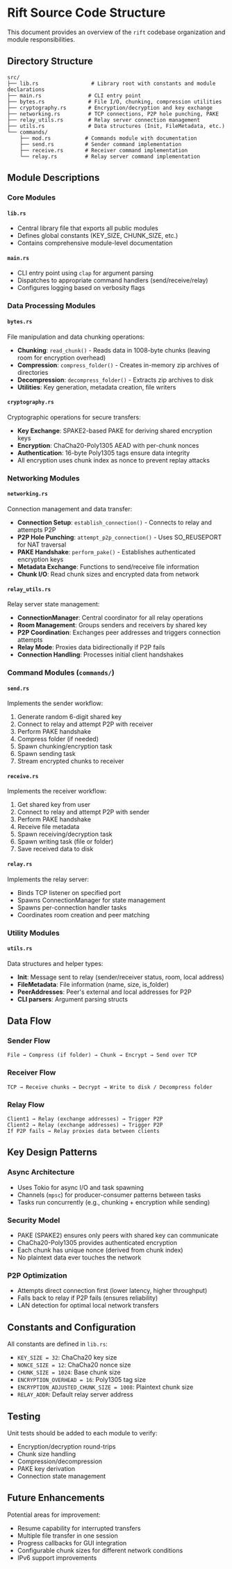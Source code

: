 # Rift Source Code Structure

This document provides an overview of the `rift` codebase organization and module responsibilities.

## Directory Structure

```
src/
├── lib.rs                 # Library root with constants and module declarations
├── main.rs               # CLI entry point
├── bytes.rs              # File I/O, chunking, compression utilities
├── cryptography.rs       # Encryption/decryption and key exchange
├── networking.rs         # TCP connections, P2P hole punching, PAKE
├── relay_utils.rs        # Relay server connection management
├── utils.rs              # Data structures (Init, FileMetadata, etc.)
└── commands/
    ├── mod.rs           # Commands module with documentation
    ├── send.rs          # Sender command implementation
    ├── receive.rs       # Receiver command implementation
    └── relay.rs         # Relay server command implementation
```

## Module Descriptions

### Core Modules

#### `lib.rs`
- Central library file that exports all public modules
- Defines global constants (KEY_SIZE, CHUNK_SIZE, etc.)
- Contains comprehensive module-level documentation

#### `main.rs`
- CLI entry point using `clap` for argument parsing
- Dispatches to appropriate command handlers (send/receive/relay)
- Configures logging based on verbosity flags

### Data Processing Modules

#### `bytes.rs`
File manipulation and data chunking operations:
- **Chunking**: `read_chunk()` - Reads data in 1008-byte chunks (leaving room for encryption overhead)
- **Compression**: `compress_folder()` - Creates in-memory zip archives of directories
- **Decompression**: `decompress_folder()` - Extracts zip archives to disk
- **Utilities**: Key generation, metadata creation, file writers

#### `cryptography.rs`
Cryptographic operations for secure transfers:
- **Key Exchange**: SPAKE2-based PAKE for deriving shared encryption keys
- **Encryption**: ChaCha20-Poly1305 AEAD with per-chunk nonces
- **Authentication**: 16-byte Poly1305 tags ensure data integrity
- All encryption uses chunk index as nonce to prevent replay attacks

### Networking Modules

#### `networking.rs`
Connection management and data transfer:
- **Connection Setup**: `establish_connection()` - Connects to relay and attempts P2P
- **P2P Hole Punching**: `attempt_p2p_connection()` - Uses SO_REUSEPORT for NAT traversal
- **PAKE Handshake**: `perform_pake()` - Establishes authenticated encryption keys
- **Metadata Exchange**: Functions to send/receive file information
- **Chunk I/O**: Read chunk sizes and encrypted data from network

#### `relay_utils.rs`
Relay server state management:
- **ConnectionManager**: Central coordinator for all relay operations
- **Room Management**: Groups senders and receivers by shared key
- **P2P Coordination**: Exchanges peer addresses and triggers connection attempts
- **Relay Mode**: Proxies data bidirectionally if P2P fails
- **Connection Handling**: Processes initial client handshakes

### Command Modules (`commands/`)

#### `send.rs`
Implements the sender workflow:
1. Generate random 6-digit shared key
2. Connect to relay and attempt P2P with receiver
3. Perform PAKE handshake
4. Compress folder (if needed)
5. Spawn chunking/encryption task
6. Spawn sending task
7. Stream encrypted chunks to receiver

#### `receive.rs`
Implements the receiver workflow:
1. Get shared key from user
2. Connect to relay and attempt P2P with sender
3. Perform PAKE handshake
4. Receive file metadata
5. Spawn receiving/decryption task
6. Spawn writing task (file or folder)
7. Save received data to disk

#### `relay.rs`
Implements the relay server:
- Binds TCP listener on specified port
- Spawns ConnectionManager for state management
- Spawns per-connection handler tasks
- Coordinates room creation and peer matching

### Utility Modules

#### `utils.rs`
Data structures and helper types:
- **Init**: Message sent to relay (sender/receiver status, room, local address)
- **FileMetadata**: File information (name, size, is_folder)
- **PeerAddresses**: Peer's external and local addresses for P2P
- **CLI parsers**: Argument parsing structs

## Data Flow

### Sender Flow
```
File → Compress (if folder) → Chunk → Encrypt → Send over TCP
```

### Receiver Flow
```
TCP → Receive chunks → Decrypt → Write to disk / Decompress folder
```

### Relay Flow
```
Client1 → Relay (exchange addresses) → Trigger P2P
Client2 → Relay (exchange addresses) → Trigger P2P
If P2P fails → Relay proxies data between clients
```

## Key Design Patterns

### Async Architecture
- Uses Tokio for async I/O and task spawning
- Channels (`mpsc`) for producer-consumer patterns between tasks
- Tasks run concurrently (e.g., chunking + encryption while sending)

### Security Model
- PAKE (SPAKE2) ensures only peers with shared key can communicate
- ChaCha20-Poly1305 provides authenticated encryption
- Each chunk has unique nonce (derived from chunk index)
- No plaintext data ever touches the network

### P2P Optimization
- Attempts direct connection first (lower latency, higher throughput)
- Falls back to relay if P2P fails (ensures reliability)
- LAN detection for optimal local network transfers

## Constants and Configuration

All constants are defined in `lib.rs`:
- `KEY_SIZE = 32`: ChaCha20 key size
- `NONCE_SIZE = 12`: ChaCha20 nonce size
- `CHUNK_SIZE = 1024`: Base chunk size
- `ENCRYPTION_OVERHEAD = 16`: Poly1305 tag size
- `ENCRYPTION_ADJUSTED_CHUNK_SIZE = 1008`: Plaintext chunk size
- `RELAY_ADDR`: Default relay server address

## Testing

Unit tests should be added to each module to verify:
- Encryption/decryption round-trips
- Chunk size handling
- Compression/decompression
- PAKE key derivation
- Connection state management

## Future Enhancements

Potential areas for improvement:
- Resume capability for interrupted transfers
- Multiple file transfer in one session
- Progress callbacks for GUI integration
- Configurable chunk sizes for different network conditions
- IPv6 support improvements
